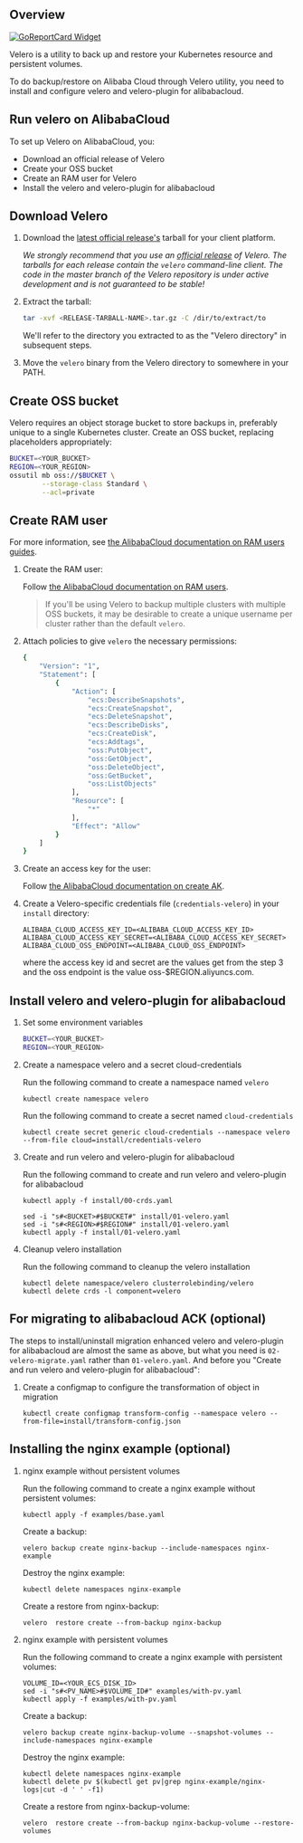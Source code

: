 ## Overview

[![GoReportCard Widget]][GoReportCardResult]

Velero is a utility to back up and restore your Kubernetes resource and persistent volumes.

To do backup/restore on Alibaba Cloud through Velero utility, you need to install and configure velero and velero-plugin for alibabacloud.

## Run velero on AlibabaCloud

To set up Velero on AlibabaCloud, you:

* Download an official release of Velero
* Create your OSS bucket
* Create an RAM user for Velero
* Install the velero and velero-plugin for alibabacloud

## Download Velero

1. Download the [latest official release's](https://github.com/heptio/velero/releases) tarball for your client platform.

    _We strongly recommend that you use an [official release](https://github.com/heptio/velero/releases) of
Velero. The tarballs for each release contain the `velero` command-line client. The code in the master branch
of the Velero repository is under active development and is not guaranteed to be stable!_

1. Extract the tarball:

    ```bash
    tar -xvf <RELEASE-TARBALL-NAME>.tar.gz -C /dir/to/extract/to 
    ```
    
    We'll refer to the directory you extracted to as the "Velero directory" in subsequent steps.

2. Move the `velero` binary from the Velero directory to somewhere in your PATH.

## Create OSS bucket

Velero requires an object storage bucket to store backups in, preferably unique to a single Kubernetes cluster. Create an OSS bucket, replacing placeholders appropriately:

```bash
BUCKET=<YOUR_BUCKET>
REGION=<YOUR_REGION>
ossutil mb oss://$BUCKET \
        --storage-class Standard \
        --acl=private
```

## Create RAM user

For more information, see [the AlibabaCloud documentation on RAM users guides][14].

1. Create the RAM user:

    Follow [the AlibabaCloud documentation on RAM users][22].
    
    > If you'll be using Velero to backup multiple clusters with multiple OSS buckets, it may be desirable to create a unique username per cluster rather than the default `velero`.

2. Attach policies to give `velero` the necessary permissions:

    ```bash
    {
        "Version": "1",
        "Statement": [
            {
                "Action": [
                    "ecs:DescribeSnapshots",
                    "ecs:CreateSnapshot",
                    "ecs:DeleteSnapshot",
                    "ecs:DescribeDisks",
                    "ecs:CreateDisk",
                    "ecs:Addtags",
                    "oss:PutObject",
                    "oss:GetObject",
                    "oss:DeleteObject",
                    "oss:GetBucket",
                    "oss:ListObjects"
                ],
                "Resource": [
                    "*"
                ],
                "Effect": "Allow"
            }
        ]
    }
    ```
3. Create an access key for the user:

    Follow [the AlibabaCloud documentation on create AK][24].

4. Create a Velero-specific credentials file (`credentials-velero`) in your `install` directory:

    ```
    ALIBABA_CLOUD_ACCESS_KEY_ID=<ALIBABA_CLOUD_ACCESS_KEY_ID>
    ALIBABA_CLOUD_ACCESS_KEY_SECRET=<ALIBABA_CLOUD_ACCESS_KEY_SECRET>
    ALIBABA_CLOUD_OSS_ENDPOINT=<ALIBABA_CLOUD_OSS_ENDPOINT>
    ```

    where the access key id and secret are the values get from the step 3 and the oss endpoint is the value oss-$REGION.aliyuncs.com.  
     
## Install velero and velero-plugin for alibabacloud

1. Set some environment variables

	```bash
	BUCKET=<YOUR_BUCKET>
	REGION=<YOUR_REGION>
	```

2. Create a namespace velero and a secret cloud-credentials

	Run the following command to create a namespace named `velero`

	`kubectl create namespace velero`

	Run the following command to create a secret named `cloud-credentials`

	`kubectl create secret generic cloud-credentials --namespace velero --from-file cloud=install/credentials-velero`
	
3. Create and run velero and velero-plugin for alibabacloud

	Run the following command to create and run velero and velero-plugin for alibabacloud
	
	```
	kubectl apply -f install/00-crds.yaml
	```
  
	```
	sed -i "s#<BUCKET>#$BUCKET#" install/01-velero.yaml
	sed -i "s#<REGION>#$REGION#" install/01-velero.yaml
	kubectl apply -f install/01-velero.yaml
	```
	
4. Cleanup velero installation

	Run the following command to cleanup the velero installation
	
	```
	kubectl delete namespace/velero clusterrolebinding/velero
	kubectl delete crds -l component=velero
	```
	
## For migrating to alibabacloud ACK (optional)

The steps to install/uninstall migration enhanced velero and velero-plugin for alibabacloud are almost the same as above, but what you need is `02-velero-migrate.yaml` rather than `01-velero.yaml`. And before you "Create and run velero and velero-plugin for alibabacloud":

1. Create a configmap to configure the transformation of object in migration 

	`kubectl create configmap transform-config --namespace velero --from-file=install/transform-config.json`


## Installing the nginx example (optional)

1. nginx example without persistent volumes

	Run the following command to create a nginx example without persistent volumes:
	
	`kubectl apply -f examples/base.yaml`
	
	Create a backup:
	
	`velero backup create nginx-backup --include-namespaces nginx-example`
	
	Destroy the nginx example:
	
	`kubectl delete namespaces nginx-example`
	
	Create a restore from nginx-backup:
	
	`velero  restore create --from-backup nginx-backup`

2. nginx example with persistent volumes

	Run the following command to create a nginx example with persistent volumes:

	```
	VOLUME_ID=<YOUR_ECS_DISK_ID>
	sed -i "s#<PV_NAME>#$VOLUME_ID#" examples/with-pv.yaml
	kubectl apply -f examples/with-pv.yaml
	```
	
	Create a backup:
	
	`velero backup create nginx-backup-volume --snapshot-volumes --include-namespaces nginx-example`
	
	Destroy the nginx example:
	
	```
	kubectl delete namespaces nginx-example
	kubectl delete pv $(kubectl get pv|grep nginx-example/nginx-logs|cut -d ' ' -f1)
	```
	
	Create a restore from nginx-backup-volume:
	
	`velero  restore create --from-backup nginx-backup-volume --restore-volumes`
	

[14]: https://www.alibabacloud.com/help/doc-detail/28645.htm
[22]: https://www.alibabacloud.com/help/doc-detail/93720.htm
[23]: https://www.alibabacloud.com/help/doc-detail/50452.htm
[24]: https://www.alibabacloud.com/help/doc-detail/53045.htm

[GoReportCard Widget]: https://goreportcard.com/badge/github.com/AliyunContainerService/velero-plugin
[GoReportCardResult]: https://goreportcard.com/report/github.com/AliyunContainerService/velero-plugin
